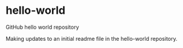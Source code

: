 # hello-world
GitHub hello world repository

Making updates to an initial readme file in the hello-world repository.
